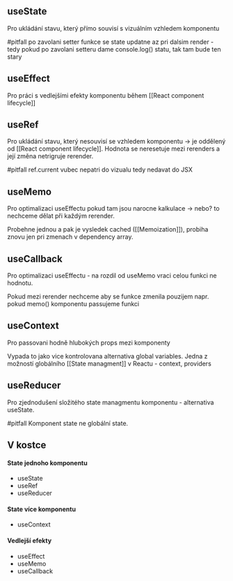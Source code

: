 ## useState
Pro ukládání stavu, který přímo souvisí s vizuálním vzhledem komponentu

#pitfall po zavolani setter funkce se state updatne az pri dalsim render - tedy pokud po zavolani setteru dame console.log() statu, tak tam bude ten stary

## useEffect
Pro práci s vedlejšími efekty komponentu během [[React component lifecycle]]

## useRef
Pro ukládání stavu, který nesouvisí se vzhledem komponentu -> je oddělený od [[React component lifecycle]].
Hodnota se neresetuje mezi rerenders a její změna netrigruje rerender.

#pitfall ref.current vubec nepatri do vizualu tedy nedavat do JSX

## useMemo
Pro optimalizaci useEffectu pokud tam jsou narocne kalkulace -> nebo? to nechceme dělat při každým rerender.

Probehne jednou a pak je vysledek cached ([[Memoization]]), probiha znovu jen pri zmenach v dependency array.

## useCallback
Pro optimalizaci useEffectu - na rozdil od useMemo vraci celou funkci ne hodnotu.

Pokud mezi rerender nechceme aby se funkce zmenila pouzijem napr. pokud memo() komponentu passujeme funkci

## useContext
Pro passovani hodně hlubokých props mezi komponenty

Vypada to jako vice kontrolovana alternativa global variables.
Jedna z možností globálního [[State managment]] v Reactu - context, providers


## useReducer
Pro zjednodušení složitého state managmentu komponentu - alternativa useState.

#pitfall Komponent state ne globální state.


## V kostce
#### State jednoho komponentu
- useState
- useRef
- useReducer
#### State více komponentu
- useContext
#### Vedlejší efekty
- useEffect
- useMemo
- useCallback
